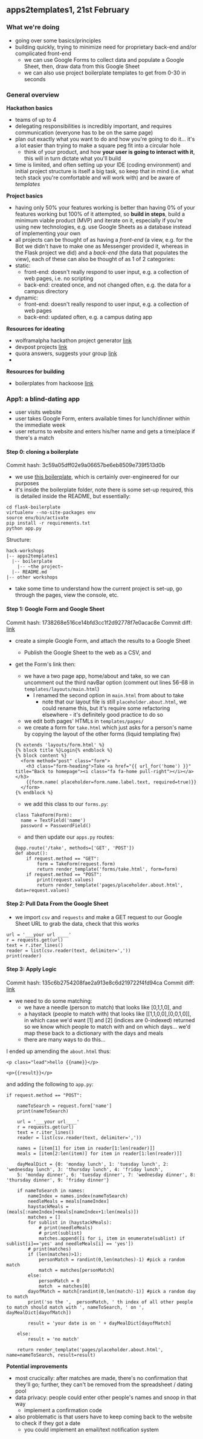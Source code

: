## apps2templates1, 21st February

### What we're doing
- going over some basics/principles
- building quickly, trying to minimize need for proprietary back-end and/or complicated front-end
  - we can use Google Forms to collect data and populate a Google Sheet, then, draw data from this Google Sheet
  - we can also use project boilerplate templates to get from 0-30 in seconds

### General overview

__Hackathon basics__
- teams of up to 4
- delegating responsibilities is incredibly important, and requires communication (everyone has to be on the same page)
- plan out exactly what you want to do and how you're going to do it... it's a lot easier than trying to make a square peg fit into a circular hole
  - think of your product, and how __your user is going to interact with it__, this will in turn dictate what you'll build
- time is limited, and often setting up your IDE (coding environment) and initial project structure is itself a big task, so keep that in mind (i.e. what tech stack you're comfortable and will work with) and be aware of _templates_

__Project basics__
- having only 50% your features working is better than having 0% of your features working but 100% of it attempted, so __build in steps__, build a minimum viable product (MVP) and iterate on it, especially if you're using new technologies, e.g. use Google Sheets as a database instead of implementing your own
- all projects can be thought of as having a _front-end_ (a view, e.g. for the Bot we didn't have to make one as Messenger provided it, whereas in the Flask project we did) and a _back-end_ (the data that populates the view), each of these can also be thought of as 1 of 2 categories:
- static:
  - front-end: doesn't really respond to user input, e.g. a collection of web pages, i.e. no scripting
  - back-end: created once, and not changed often, e.g. the data for a campus directory
- dynamic:
  - front-end: doesn't really respond to user input, e.g. a collection of web pages
  - back-end: updated often, e.g. a campus dating app

__Resources for ideating__
- wolframalpha hackathon project generator [link](https://www.wolframcloud.com/objects/microsites/ProjectGenerator/)
- devpost projects [link](https://devpost.com/software)
- quora answers, suggests your group  [link](https://www.quora.com/What-are-some-cool-ideas-for-a-hackathon-I-have-to-code-and-deliver-the-project-in-two-days-Any-ideas-to-get-the-creative-juices-flowing-You-will-be-credited-if-I-use-your-idea)
-

__Resources for building__
- boilerplates from hackoose [link](http://hackoose.github.io/boilerplates.html)

### App1: a blind-dating app
- user visits website
- user takes Google Form, enters available times for lunch/dinner within the immediate week
- user returns to website and enters his/her name and gets a time/place if there's a match

#### Step 0: cloning a boilerplate
Commit hash: 3c59a05dff02e9a06657be6eb8509e739f513d0b
- we use [this boilerplate](https://github.com/realpython/flask-boilerplate), which is certainly over-engineered for our purposes
- it's inside the boilerplate folder, note there is some set-up required, this is detailed inside the README, but essentially:

```
cd flask-boilerplate
virtualenv --no-site-packages env
source env/bin/activate
pip install -r requirements.txt
python app.py
```

Structure:
```
hack-workshops
|-- apps2templates1
  |-- boilerplate
    |-- ~the project~
  |-- README.md
|-- other workshops
```

- take some time to understand how the current project is set-up, go through the pages, view the console, etc.

#### Step 1: Google Form and Google Sheet
Commit hash: 1738268e516ce14bfd3cc1f2d92778f7e0acac8e
Commit diff: [link](https://github.com/danielnjoo/hackamherst_workshops/commit/1738268e516ce14bfd3cc1f2d92778f7e0acac8e)

- create a simple Google Form, and attach the results to a Google Sheet
  - Publish the Google Sheet to the web as a CSV, and
- get the Form's link then:
  - we have a two page app, home/about and take, so we can uncomment out the third navBar option (comment out lines 56-68 in `templates/layouts/main.html`)
    - I renamed the second option in `main.html` from about to take
      - note that our layout file is still `placeholder.about.html`, we could rename this, but it's require some refactoring elsewhere - it's definitely good practice to do so
  - we edit both pages' HTMLs in `templates/pages/`
  - we create a form for `take.html` which just asks for a person's name by copying the layout of the other forms (liquid templating ftw)

  ```
  {% extends 'layouts/form.html' %}
  {% block title %}Login{% endblock %}
  {% block content %}
    <form method="post" class="form">
      <h3 class="form-heading">Take <a href="{{ url_for('home') }}" title="Back to homepage"><i class="fa fa-home pull-right"></i></a></h3>
      {{form.name( placeholder=form.name.label.text, required=true)}}
    </form>
  {% endblock %}
  ```

  - we add this class to our `forms.py`:

  ```
  class TakeForm(Form):
    name = TextField('name')
    password = PasswordField()
  ```

  - and then update our `apps.py` routes:

  ```
  @app.route('/take', methods=['GET', 'POST'])
  def about():
      if request.method == "GET":
          form = TakeForm(request.form)
          return render_template('forms/take.html', form=form)
      if request.method == "POST":
          print(request.values)
          return render_template('pages/placeholder.about.html', data=request.values)
  ```

#### Step 2: Pull Data From the Google Sheet

- we import `csv` and `requests` and make a GET request to our Google Sheet URL to grab the data, check that this works

```
url = '___your url ____'
r = requests.get(url)
text = r.iter_lines()
reader = list(csv.reader(text, delimiter=','))
print(reader)
```

#### Step 3: Apply Logic
Commit hash: 135c6b2754208fae2a913e8c6d219722f4fd94ca
Commit diff: [link](https://github.com/danielnjoo/hackamherst_workshops/commit/135c6b2754208fae2a913e8c6d219722f4fd94ca)

- we need to do some matching:
  - we have a needle (person to match) that looks like  [0,1,1,0], and
  - a haystack (people to match with) that looks like [[1,1,0,0],[0,0,1,0]], in which case we'd want [1] and [2] (indices are 0-indexed) returned so we know which people to match with and on which days... we'd map these back to a dictionary with the days and meals
  - there are many ways to do this...

I ended up amending the `about.html` thus:
```
<p class="lead">hello {{name}}</p>

<p>{{result}}</p>
 ```
and adding the following to `app.py`:

```
if request.method == "POST":

    nameToSearch = request.form['name']
    print(nameToSearch)

    url = '___your url____'
    r = requests.get(url)
    text = r.iter_lines()
    reader = list(csv.reader(text, delimiter=','))

    names = [item[1] for item in reader[1:len(reader)]]
    meals = [item[2:len(item)] for item in reader[1:len(reader)]]

    dayMealDict = {0: 'monday lunch', 1: 'tuesday lunch', 2: 'wednesday lunch', 3: 'thursday lunch', 4: 'friday lunch',
    5: 'monday dinner', 6: 'tuesday dinner', 7: 'wednesday dinner', 8: 'thursday dinner', 9: 'friday dinner'}

    if nameToSearch in names:
        nameIndex = names.index(nameToSearch)
        needleMeals = meals[nameIndex]
        haystackMeals = (meals[:nameIndex]+meals[nameIndex+1:len(meals)])
        matches = []
        for sublist in (haystackMeals):
            # print(needleMeals)
            # print(sublist)
            matches.append([i for i, item in enumerate(sublist) if sublist[i]=='yes' and needleMeals[i] == 'yes'])
        # print(matches)
        if (len(matches)>1):
            personMatch = randint(0,len(matches)-1) #pick a random match
            match = matches[personMatch]
        else:
            personMatch = 0
            match  = matches[0]
        dayofMatch = match[randint(0,len(match)-1)] #pick a random day to match
        print('so the ',  personMatch, ' th index of all other people to match should match with ', nameToSearch, ' on ', dayMealDict[dayofMatch])

        result = 'your date is on ' + dayMealDict[dayofMatch]

    else:
        result = 'no match'

    return render_template('pages/placeholder.about.html', name=nameToSearch, result=result)
 ```

__Potential improvements__
- most crucically: after matches are made, there's no confirmation that they'll go; further, they can't be removed from the spreadsheet / dating pool
- data privacy: people could enter other people's names and snoop in that way
  - implement a confirmation code
- also problematic is that users have to keep coming back to the website to check if they got a date
  - you could implement an email/text notification system

